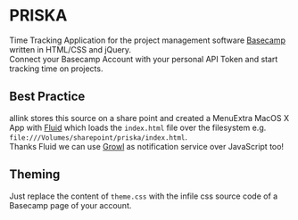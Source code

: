 PRISKA
======

Time Tracking Application for the project management software [Basecamp](http://www.basecamphq.com/) written in HTML/CSS and jQuery.  
Connect your Basecamp Account with your personal API Token and start tracking time on projects.

Best Practice
-------------

allink stores this source on a share point and created a MenuExtra MacOS X App with [Fluid](http://fluidapp.com/) which
loads the `index.html` file over the filesystem e.g. `file:///Volumes/sharepoint/priska/index.html`.  
Thanks Fluid we can use [Growl](http://growl.info/) as notification service over JavaScript too!

Theming
-------

Just replace the content of `theme.css` with the infile css source code of a Basecamp page of your account. 